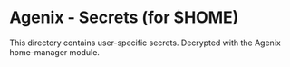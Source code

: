 # Agenix - Secrets (for $HOME)

This directory contains user-specific secrets.
Decrypted with the Agenix home-manager module.
